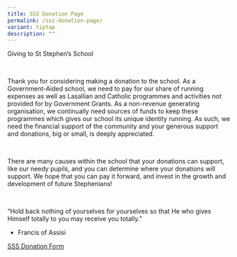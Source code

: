 ```yaml
---
title: SSS Donation Page
permalink: /sss-donation-page/
variant: tiptap
description: ""
---
```

<p>Giving to St Stephen’s School</p>
<p>&nbsp;</p>
<p>Thank you for considering making a donation to the school. As a Government-Aided
school, we need to pay for our share of running expenses as well as Lasallian
and Catholic programmes and activities not provided for by Government Grants.
As a non-revenue generating organisation, we continually need sources of
funds to keep these programmes which gives our school its unique identity
running. As such, we need the financial support of the community and your
generous support and donations, big or small, is deeply appreciated.</p>
<p>&nbsp;</p>
<p>There are many causes within the school that your donations can support,
like our needy pupils, and you can determine where your donations will
support. We hope that you can pay it forward, and invest in the growth
and development of future Stephenians!</p>
<p>&nbsp;</p>
<p>“Hold back nothing of yourselves for yourselves so that He who gives Himself
totally to you may receive you totally.”</p>
<ul data-tight="true" class="tight">
<li>
<p>Francis of Assisi</p>
</li>
</ul>
<p></p>
<p><a href="/files/SSS_Donation_Form__25092024_.pdf" rel="noopener nofollow" target="_blank">SSS Donation Form</a>
<a href="files/" rel="noopener nofollow" target="_blank"></a>
</p>